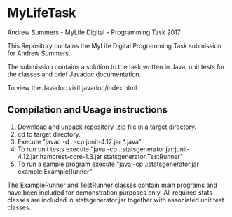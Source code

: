 # MyLifeTask
Andrew Summers - MyLife Digital – Programming Task 2017

This Repository contains the MyLife Digital Programming Task submission for Andrew Summers.

The submission contains a solution to the task written in Java, unit tests for the classes and brief Javadoc documentation.

To view the Javadoc visit javadoc/index.html

## Compilation and Usage instructions

1. Download and unpack repository .zip file in a target directory.
2. cd to target directory.
3. Execute "javac -d . -cp junit-4.12.jar *.java"
4. To run unit tests execute "java -cp .:statsgenerator.jar:junit-4.12.jar:hamcrest-core-1.3.jar statsgenerator.TestRunner"
5. To run a sample program execute "java -cp .:statsgenerator.jar example.ExampleRunner"


The ExampleRunner and TestRunner classes contain main programs and have been included for demonstration purposes only. All required stats classes are included in statsgenerator.jar together with associated unit test classes.
